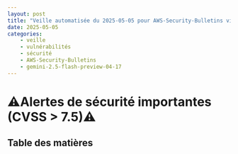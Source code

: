 ```yaml
---
layout: post
title: "Veille automatisée du 2025-05-05 pour AWS-Security-Bulletins via Gemini gemini-2.5-flash-preview-04-17"
date: 2025-05-05
categories:
    - veille
    - vulnérabilités
    - sécurité
    - AWS-Security-Bulletins
    - gemini-2.5-flash-preview-04-17
---
```

# ⚠️Alertes de sécurité importantes (CVSS > 7.5)⚠️

## Table des matières